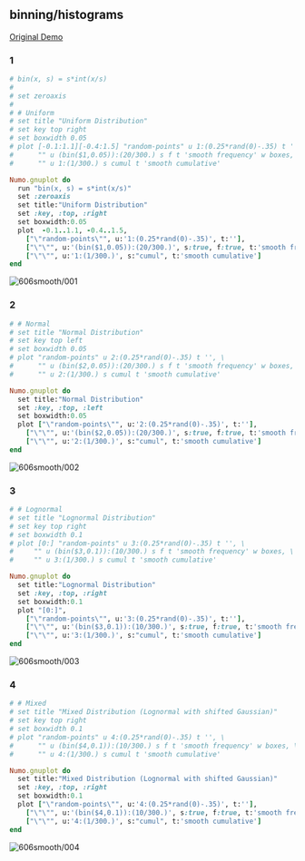## binning/histograms
[Original Demo](http://gnuplot.sourceforge.net/demo_4.6/smooth.html)

### 1

```ruby
# bin(x, s) = s*int(x/s)
# 
# set zeroaxis
# 
# # Uniform
# set title "Uniform Distribution"
# set key top right
# set boxwidth 0.05
# plot [-0.1:1.1][-0.4:1.5] "random-points" u 1:(0.25*rand(0)-.35) t '', \
#      "" u (bin($1,0.05)):(20/300.) s f t 'smooth frequency' w boxes, \
#      "" u 1:(1/300.) s cumul t 'smooth cumulative'

Numo.gnuplot do
  run "bin(x, s) = s*int(x/s)"
  set :zeroaxis
  set title:"Uniform Distribution"
  set :key, :top, :right
  set boxwidth:0.05
  plot  -0.1..1.1, -0.4..1.5,
    ["\"random-points\"", u:'1:(0.25*rand(0)-.35)', t:''],
    ["\"\"", u:'(bin($1,0.05)):(20/300.)', s:true, f:true, t:'smooth frequency', w:"boxes"],
    ["\"\"", u:'1:(1/300.)', s:"cumul", t:'smooth cumulative']
end
```
![606smooth/001](https://raw.githubusercontent.com/ruby-numo/gnuplot-demo/master/gnuplot/md/606smooth/image/001.png)

### 2

```ruby
# # Normal
# set title "Normal Distribution"
# set key top left
# set boxwidth 0.05
# plot "random-points" u 2:(0.25*rand(0)-.35) t '', \
#      "" u (bin($2,0.05)):(20/300.) s f t 'smooth frequency' w boxes, \
#      "" u 2:(1/300.) s cumul t 'smooth cumulative'

Numo.gnuplot do
  set title:"Normal Distribution"
  set :key, :top, :left
  set boxwidth:0.05
  plot ["\"random-points\"", u:'2:(0.25*rand(0)-.35)', t:''],
    ["\"\"", u:'(bin($2,0.05)):(20/300.)', s:true, f:true, t:'smooth frequency', w:"boxes"],
    ["\"\"", u:'2:(1/300.)', s:"cumul", t:'smooth cumulative']
end
```
![606smooth/002](https://raw.githubusercontent.com/ruby-numo/gnuplot-demo/master/gnuplot/md/606smooth/image/002.png)

### 3

```ruby
# # Lognormal
# set title "Lognormal Distribution"
# set key top right
# set boxwidth 0.1
# plot [0:] "random-points" u 3:(0.25*rand(0)-.35) t '', \
#     "" u (bin($3,0.1)):(10/300.) s f t 'smooth frequency' w boxes, \
#     "" u 3:(1/300.) s cumul t 'smooth cumulative'

Numo.gnuplot do
  set title:"Lognormal Distribution"
  set :key, :top, :right
  set boxwidth:0.1
  plot "[0:]",
    ["\"random-points\"", u:'3:(0.25*rand(0)-.35)', t:''],
    ["\"\"", u:'(bin($3,0.1)):(10/300.)', s:true, f:true, t:'smooth frequency', w:"boxes"],
    ["\"\"", u:'3:(1/300.)', s:"cumul", t:'smooth cumulative']
end
```
![606smooth/003](https://raw.githubusercontent.com/ruby-numo/gnuplot-demo/master/gnuplot/md/606smooth/image/003.png)

### 4

```ruby
# # Mixed
# set title "Mixed Distribution (Lognormal with shifted Gaussian)"
# set key top right
# set boxwidth 0.1
# plot "random-points" u 4:(0.25*rand(0)-.35) t '', \
#      "" u (bin($4,0.1)):(10/300.) s f t 'smooth frequency' w boxes, \
#      "" u 4:(1/300.) s cumul t 'smooth cumulative'

Numo.gnuplot do
  set title:"Mixed Distribution (Lognormal with shifted Gaussian)"
  set :key, :top, :right
  set boxwidth:0.1
  plot ["\"random-points\"", u:'4:(0.25*rand(0)-.35)', t:''],
    ["\"\"", u:'(bin($4,0.1)):(10/300.)', s:true, f:true, t:'smooth frequency', w:"boxes"],
    ["\"\"", u:'4:(1/300.)', s:"cumul", t:'smooth cumulative']
end
```
![606smooth/004](https://raw.githubusercontent.com/ruby-numo/gnuplot-demo/master/gnuplot/md/606smooth/image/004.png)

